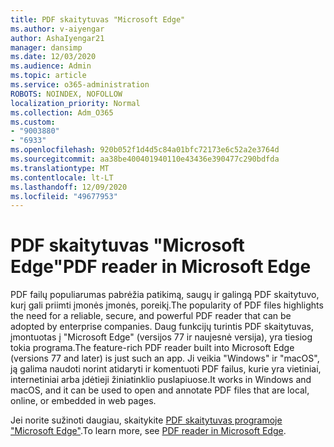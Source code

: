 ```yaml
---
title: PDF skaitytuvas "Microsoft Edge"
ms.author: v-aiyengar
author: AshaIyengar21
manager: dansimp
ms.date: 12/03/2020
ms.audience: Admin
ms.topic: article
ms.service: o365-administration
ROBOTS: NOINDEX, NOFOLLOW
localization_priority: Normal
ms.collection: Adm_O365
ms.custom:
- "9003880"
- "6933"
ms.openlocfilehash: 920b052f1d4d5c84a01bfc72173e6c52a2e3764d
ms.sourcegitcommit: aa38be400401940110e43436e390477c290bdfda
ms.translationtype: MT
ms.contentlocale: lt-LT
ms.lasthandoff: 12/09/2020
ms.locfileid: "49677953"
---
```

# <a name="pdf-reader-in-microsoft-edge"></a><span data-ttu-id="50b6c-102">PDF skaitytuvas "Microsoft Edge"</span><span class="sxs-lookup"><span data-stu-id="50b6c-102">PDF reader in Microsoft Edge</span></span>

<span data-ttu-id="50b6c-103">PDF failų populiarumas pabrėžia patikimą, saugų ir galingą PDF skaitytuvo, kurį gali priimti įmonės įmonės, poreikį.</span><span class="sxs-lookup"><span data-stu-id="50b6c-103">The popularity of PDF files highlights the need for a reliable, secure, and powerful PDF reader that can be adopted by enterprise companies.</span></span> <span data-ttu-id="50b6c-104">Daug funkcijų turintis PDF skaitytuvas, įmontuotas į "Microsoft Edge" (versijos 77 ir naujesnė versija), yra tiesiog tokia programa.</span><span class="sxs-lookup"><span data-stu-id="50b6c-104">The feature-rich PDF reader built into Microsoft Edge (versions 77 and later) is just such an app.</span></span> <span data-ttu-id="50b6c-105">Ji veikia "Windows" ir "macOS", ją galima naudoti norint atidaryti ir komentuoti PDF failus, kurie yra vietiniai, internetiniai arba įdėtieji žiniatinklio puslapiuose.</span><span class="sxs-lookup"><span data-stu-id="50b6c-105">It works in Windows and macOS, and it can be used to open and annotate PDF files that are local, online, or embedded in web pages.</span></span>

<span data-ttu-id="50b6c-106">Jei norite sužinoti daugiau, skaitykite [PDF skaitytuvas programoje "Microsoft Edge"](https://go.microsoft.com/fwlink/?linkid=2140005).</span><span class="sxs-lookup"><span data-stu-id="50b6c-106">To learn more, see [PDF reader in Microsoft Edge](https://go.microsoft.com/fwlink/?linkid=2140005).</span></span>
